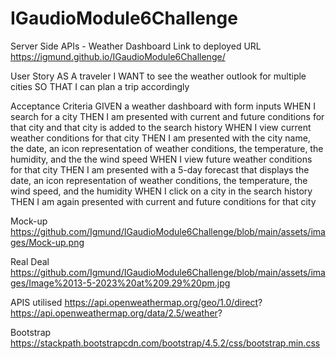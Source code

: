 # IGaudioModule6Challenge
Server Side APIs - Weather Dashboard
Link to deployed URL https://igmund.github.io/IGaudioModule6Challenge/

User Story
AS A traveler
I WANT to see the weather outlook for multiple cities
SO THAT I can plan a trip accordingly

Acceptance Criteria
GIVEN a weather dashboard with form inputs
WHEN I search for a city
THEN I am presented with current and future conditions for that city and that city is added to the search history
WHEN I view current weather conditions for that city
THEN I am presented with the city name, the date, an icon representation of weather conditions, the temperature, the humidity, and the the wind speed
WHEN I view future weather conditions for that city
THEN I am presented with a 5-day forecast that displays the date, an icon representation of weather conditions, the temperature, the wind speed, and the humidity
WHEN I click on a city in the search history
THEN I am again presented with current and future conditions for that city

Mock-up
https://github.com/Igmund/IGaudioModule6Challenge/blob/main/assets/images/Mock-up.png

Real Deal
https://github.com/Igmund/IGaudioModule6Challenge/blob/main/assets/images/Image%2013-5-2023%20at%209.29%20pm.jpg

APIS utilised
https://api.openweathermap.org/geo/1.0/direct?
https://api.openweathermap.org/data/2.5/weather?

Bootstrap
https://stackpath.bootstrapcdn.com/bootstrap/4.5.2/css/bootstrap.min.css

